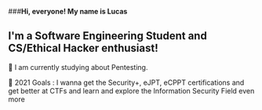 ###**Hi, everyone! My name is Lucas**

## I'm a Software Engineering Student and CS/Ethical Hacker enthusiast! 

🧐 I am currently studying about Pentesting.

:dart: 2021 Goals : I wanna get the Security+, eJPT, eCPPT certifications and get better at CTFs and learn and explore the Information Security Field even more
